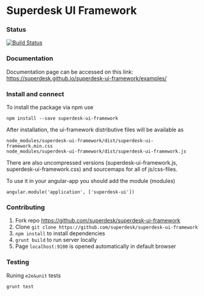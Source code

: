 # Superdesk UI Framework

### Status
[![Build Status](https://travis-ci.org/superdesk/superdesk-client-core.svg?branch=master)](https://travis-ci.org/superdesk/superdesk-ui-framework)

### Documentation
Documentation page can be accessed on this link: https://superdesk.github.io/superdesk-ui-framework/examples/

### Install and connect
To install the package via npm use

```
npm install --save superdesk-ui-framework
```

After installation, the ui-framework distributive files will be available as

```
node_modules/superdesk-ui-framework/dist/superdesk-ui-framework.min.css
node_modules/superdesk-ui-framework/dist/superdesk-ui-framework.js
```

There are also uncompressed versions (superdesk-ui-framework.js, superdesk-ui-framework.css) and sourcemaps for all of js/css-files.

To use it in your angular-app you should add the module (modules)

```
angular.module('application', ['superdesk-ui'])
``` 

### Contributing
1. Fork repo https://github.com/superdesk/superdesk-ui-framework
2. Clone `git clone https://github.com/superdesk/superdesk-ui-framework`
3. `npm install` to install dependencies
4. `grunt build` to run server locally
5. Page `localhost:9100` is opened automatically in default browser

### Testing
Runing `e2e&unit` tests
```
grunt test
```

